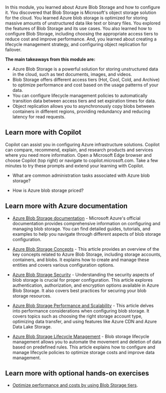 In this module, you learned about Azure Blob Storage and how to configure it. You discovered that Blob Storage is Microsoft's object storage solution for the cloud. You learned Azure blob storage is optimized for storing massive amounts of unstructured data like text or binary files. You explored the features of Blob Storage and its use cases. You also learned how to configure Blob Storage, including choosing the appropriate access tiers to reduce cost and improve performance. And, you learned about creating a lifecycle management strategy, and configuring object replication for failover.

**The main takeaways from this module are:**
- Azure Blob Storage is a powerful solution for storing unstructured data in the cloud, such as text documents, images, and videos.
- Blob Storage offers different access tiers (Hot, Cool, Cold, and Archive) to optimize performance and cost based on the usage patterns of your data.
- You can configure lifecycle management policies to automatically transition data between access tiers and set expiration times for data.
- Object replication allows you to asynchronously copy blobs between containers in different regions, providing redundancy and reducing latency for read requests.

## Learn more with Copilot

Copilot can assist you in configuring Azure infrastructure solutions. Copilot can compare, recommend, explain, and research products and services where you need more information. Open a Microsoft Edge browser and choose Copilot (top right) or navigate to copilot.microsoft.com. Take a few minutes to try these prompts and extend your learning with Copilot.

- What are common administration tasks associated with Azure blob storage?

- How is Azure blob storage priced?

## Learn more with Azure documentation

- [Azure Blob Storage documentation](/azure/storage/blobs/) - Microsoft Azure's official documentation provides comprehensive information on configuring and managing blob storage. You can find detailed guides, tutorials, and examples to help you navigate through different aspects of blob storage configuration.  

- [Azure Blob Storage Concepts](/azure/storage/blobs/storage-blobs-introduction) - This article provides an overview of the key concepts related to Azure Blob Storage, including storage accounts, containers, and blobs. It explains how to create and manage these entities and covers various configuration options. 

- [Azure Blob Storage Security](/azure/storage/blobs/security-recommendations) - Understanding the security aspects of blob storage is crucial for proper configuration. This article explores authentication, authorization, and encryption options available in Azure Blob Storage. It also covers best practices for securing your blob storage resources. 

- [Azure Blob Storage Performance and Scalability](/azure/storage/blobs/scalability-targets) - This article delves into performance considerations when configuring blob storage. It covers topics such as choosing the right storage account type, optimizing data transfer, and using features like Azure CDN and Azure Data Lake Storage.

- [Azure Blob Storage Lifecycle Management](/azure/storage/blobs/storage-lifecycle-management-concepts) - Blob storage lifecycle management allows you to automate the movement and deletion of data based on predefined rules. This article explains how to configure and manage lifecycle policies to optimize storage costs and improve data management. 

## Learn more with optional hands-on exercises

- [Optimize performance and costs by using Blob Storage tiers](/training/modules/optimize-archive-costs-blob-storage/).

